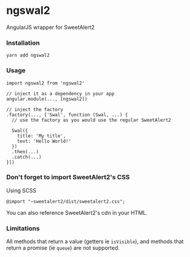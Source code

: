 # ngswal2
AngularJS wrapper for SweetAlert2

### Installation
```
yarn add ngswal2
```

### Usage

```
import ngswal2 from 'ngswal2'

// inject it as a dependency in your app
angular.module(..., [ngswal2])

// inject the factory
.factory(..., ['Swal', function (Swal, ...) {
  // use the factory as you would use the regular SweetAlert2
  
  Swal({
    title: 'My title',
    text: 'Hello World!'
  })
  .then(...)
  .catch(...)
}])
```

### Don't forget to import SweetAlert2's CSS
Using SCSS
```
@import "~sweetalert2/dist/sweetalert2.css";
```

You can also reference SweetAlert2's cdn in your HTML.


### Limitations
All methods that return a value (getters ie `isVisible`), and methods that return a promise (ie `queue`) are not supported.

